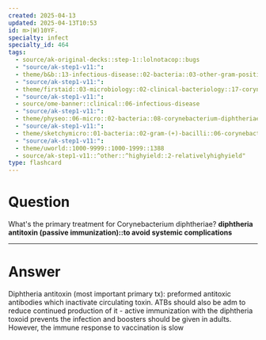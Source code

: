 ```yaml
---
created: 2025-04-13
updated: 2025-04-13T10:53
id: m>|W)10YF.
specialty: infect
specialty_id: 464
tags:
  - source/ak-original-decks::step-1::lolnotacop::bugs
  - "source/ak-step1-v11:": 
  - theme/b&b::13-infectious-disease::02-bacteria::03-other-gram-positives
  - "source/ak-step1-v11:": 
  - theme/firstaid::03-microbiology::02-clinical-bacteriology::17-corynebacterium-diphtheriae
  - "source/ak-step1-v11:": 
  - source/ome-banner::clinical::06-infectious-disease
  - "source/ak-step1-v11:": 
  - theme/physeo::06-micro::02-bacteria::08-corynebacterium-diphtheriae
  - "source/ak-step1-v11:": 
  - theme/sketchymicro::01-bacteria::02-gram-(+)-bacilli::06-corynebacterium-diphtheriae
  - "source/ak-step1-v11:": 
  - theme/uworld::1000-9999::1000-1999::1388
  - source/ak-step1-v11::^other::^highyield::2-relativelyhighyield"
type: flashcard
---
```


# Question
What's the primary treatment for Corynebacterium diphtheriae?   **diphtheria antitoxin (passive immunization)::to avoid systemic complications**

---

# Answer
Diphtheria antitoxin (most important primary tx): preformed antitoxic antibodies which inactivate circulating toxin. ATBs should also be adm to reduce continued production of it   - active immunization with the diphtheria toxoid prevents the infection and boosters should be given in adults. However, the immune response to vaccination is slow